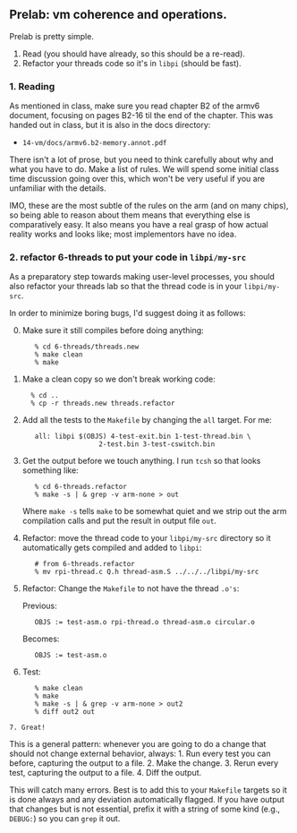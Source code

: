 ## Prelab: vm coherence and operations.

Prelab is pretty simple.
   1. Read (you should have already, so this should be a re-read).
   2. Refactor your threads code so it's in `libpi` (should be fast).

### 1. Reading

As mentioned in class, make sure you read chapter B2 of the armv6
document, focusing on pages B2-16 til the end of the chapter.  This was
handed out in class, but it is also in the docs directory:

   - `14-vm/docs/armv6.b2-memory.annot.pdf`

There isn't a lot of prose, but you need to think carefully about why and
what you have to do.  Make a list of rules.   We will spend some initial
class time discussion going over this, which won't be very useful if
you are unfamiliar with the details.

IMO, these are the most subtle of the rules on the arm (and on many
chips), so being able to reason about them means that everything else
is comparatively easy.  It also means you have a real grasp of how
actual reality works and looks like; most implementors have no idea.

### 2. refactor 6-threads to put your code in `libpi/my-src`

As a preparatory step towards making user-level processes, you should
also refactor your threads lab so that the thread code is in your
`libpi/my-src`.

In order to minimize boring bugs, I'd suggest doing it as follows:

  0. Make sure it still compiles before doing anything:

            % cd 6-threads/threads.new
            % make clean
            % make

  1.  Make a clean copy so we don't break working code:

            % cd ..
            % cp -r threads.new threads.refactor

  2. Add all the tests to the `Makefile` by changing the `all` target.
      For me:

            all: libpi $(OBJS) 4-test-exit.bin 1-test-thread.bin \
                            2-test.bin 3-test-cswitch.bin

  3. Get the output before we touch anything.  I run `tcsh` so that looks something
      like:

            % cd 6-threads.refactor
            % make -s | & grep -v arm-none > out

      Where `make -s` tells `make` to be somewhat quiet and we strip out the arm
      compilation calls and put the result in output file `out`.
    
  4. Refactor: move the thread code to your `libpi/my-src` directory so it 
       automatically gets compiled and added to `libpi`:  

            # from 6-threads.refactor
            % mv rpi-thread.c Q.h thread-asm.S ../../../libpi/my-src

  5. Refactor: Change the `Makefile` to not have the thread `.o's`:

       Previous:

            OBJS := test-asm.o rpi-thread.o thread-asm.o circular.o  

       Becomes:

            OBJS := test-asm.o

  6. Test:

            % make clean
            % make 
            % make -s | & grep -v arm-none > out2
            % diff out2 out

    7. Great!

This is a general pattern: whenever you are going to do a change that should not
change external behavior, always:
    1. Run every test you can before, capturing the output to a file.
    2. Make the change.
    3. Rerun every test, capturing the output to a file.
    4. Diff the output.

This will catch many errors.  Best is to add this to your `Makefile`
targets so it is done always and any deviation automatically flagged.
If you have output that changes but is not essential, prefix it with a
string of some kind (e.g., `DEBUG:`) so you can `grep` it out.
